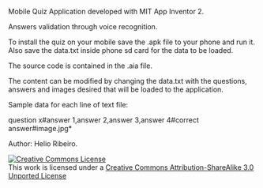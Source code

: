 Mobile Quiz Application developed with MIT App Inventor 2.

Answers validation through voice recognition.

To install the quiz on your mobile save the .apk file to your phone and run it. Also save the data.txt inside phone sd card for the data to be loaded.

The source code is contained in the .aia file.

The content can be modified by changing the data.txt with the questions, answers and images desired that will be loaded to the application.

Sample data for each line of text file:

question x#answer 1,answer 2,answer 3,answer 4#correct answer#image.jpg*

Author: Helio Ribeiro.





<a rel="license" href="http://creativecommons.org/licenses/by-sa/3.0/"><img alt="Creative Commons License" style="border-width:0" src="https://i.creativecommons.org/l/by-sa/3.0/88x31.png" /></a><br />This work is licensed under a <a rel="license" href="http://creativecommons.org/licenses/by-sa/3.0/">Creative Commons Attribution-ShareAlike 3.0 Unported License</a>

